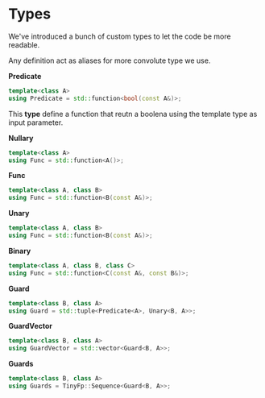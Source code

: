 # Types

We've introduced a bunch of custom types to let the code be more readable.

Any definition act as aliases for more convolute type we use.


**Predicate**

```c++
template<class A>
using Predicate = std::function<bool(const A&)>;
```

This **type** define a function that reutn a boolena using the template type as input parameter.


**Nullary**

```c++
template<class A>
using Func = std::function<A()>;

```

**Func**

```c++
template<class A, class B>
using Func = std::function<B(const A&)>;
```

**Unary**

```c++
template<class A, class B>
using Func = std::function<B(const A&)>;
```

**Binary**

```c++
template<class A, class B, class C>
using Func = std::function<C(const A&, const B&)>;
```

**Guard**

```c++
template<class B, class A>
using Guard = std::tuple<Predicate<A>, Unary<B, A>>;
```

**GuardVector**

```c++
template<class B, class A>
using GuardVector = std::vector<Guard<B, A>>;
```

**Guards**

```c++
template<class B, class A>
using Guards = TinyFp::Sequence<Guard<B, A>>;
```
